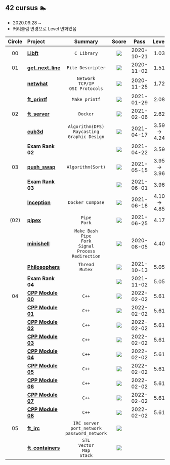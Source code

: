 ##  42 cursus 🏊 
- 2020.09.28 ~
- 커리큘럼 변경으로 Level 변화있음

| Circle | Project                                                      |  Summary  |                            Score                             |    Pass    |  Level   |
| :----: | :----------------------------------------------------------- | :--------: | :----------------------------------------------------------: | :--------: | :------: |
|   00   | [**Libft**](./libft/README.md)     |     `C Library`      | [![](https://badge42.herokuapp.com/api/project/yeslee/Libft)](#) | 2020-10-21 |   1.03   |
|   01   | [**get_next_line**](./get_next_line/README.md) |     `File Descripter`      | [![](https://badge42.herokuapp.com/api/project/yeslee/get_next_line)](#) | 2020-11-02 |   1.51   |
|        | [**netwhat**](./netwhat/README.md) |    `Network`<br>`TCP/IP`<br>`OSI Protocols`     | [![](https://badge42.herokuapp.com/api/project/yeslee/netwhat)](#) | 2020-11-25 |   1.72   |
|        | [**ft_printf**](./ft_printf/README.md) |     `Make printf`      | [![](https://badge42.herokuapp.com/api/project/yeslee/ft_printf)](#) | 2021-01-29 |   2.08   |
|   02   | [**ft_server**](./ft_server/README.md) |   `Docker`   | [![](https://badge42.herokuapp.com/api/project/yeslee/ft_server)](#) | 2021-02-06 |   2.62   |
|        | [**cub3d**](./cub3D/README.md)     |     `Algorithm(DFS)`<br>`Raycasting`<br>`Graphic Design`      | [![](https://badge42.herokuapp.com/api/project/yeslee/cub3d)](#) | 2021-04-17 |   3.59 → 4.24   |
|        | **Exam Rank 02** |          | [![](https://badge42.herokuapp.com/api/project/yeslee/Exam%20Rank%2002)](#) | 2021-04-22 |   3.59   |
|   03   | [**push_swap**](./push_swap/README.md)   |     `Algorithm(Sort)`     | [![](https://badge42.herokuapp.com/api/project/yeslee/push_swap)](#) | 2021-05-15 |   3.95 → 3.96   |
|        | **Exam Rank 03** |          | [![](https://badge42.herokuapp.com/api/project/yeslee/Exam%20Rank%2003)](#) | 2021-06-01 |   3.96   |
|        | [**Inception**](./inception/README.md)|     `Docker Compose`      | [![](https://badge42.herokuapp.com/api/project/yeslee/Inception)](#) | 2021-06-18 |   4.10 → 4.85   |
|  (02)  | [**pipex**](./pipex/README.md)|     `Pipe`<br>`Fork`     | [![](https://badge42.herokuapp.com/api/project/yeslee/pipex)](#) | 2021-06-25 |   4.17   |
|        | [**minishell**](https://github.com/yeslee-v/42_minishell) |     `Make Bash`<br>`Pipe`<br>`Fork`<br>`Signal`<br>`Process`<br>`Redirection`      | [![](https://badge42.herokuapp.com/api/project/yeslee/minishell)](#) | 2020-08-05 |   4.40   |
|        | [**Philosophers**](./philosopher/README.md) |     `Thread`<br>`Mutex`     | [![](https://badge42.herokuapp.com/api/project/yeslee/Philosophers)](#) | 2021-10-13 |   5.05   |
|        | **Exam Rank 04** |          | [![](https://badge42.herokuapp.com/api/project/yeslee/Exam%20Rank%2004)](#) | 2021-11-02 |   5.05   |
|   04   | [**CPP Module 00**](./cpp_module_00/README.md) |    `C++`     | [![](https://badge42.herokuapp.com/api/project/yeslee/CPP%20Module%2000)](#) | 2022-02-02 |   5.61   |
|        | [**CPP Module 01**](./cpp_module_01/README.md) |    `C++`     | [![](https://badge42.herokuapp.com/api/project/yeslee/CPP%20Module%2001)](#) | 2022-02-02 |   5.61   |
|        | [**CPP Module 02**](./cpp_module_02/README.md) |    `C++`     | [![](https://badge42.herokuapp.com/api/project/yeslee/CPP%20Module%2002)](#) | 2022-02-02 |   5.61   |
|        | [**CPP Module 03**](./cpp_module_03/README.md) |    `C++`     | [![](https://badge42.herokuapp.com/api/project/yeslee/CPP%20Module%2003)](#) | 2022-02-02 |   5.61   |
|        | [**CPP Module 04**](./cpp_module_04/README.md) |    `C++`     | [![](https://badge42.herokuapp.com/api/project/yeslee/CPP%20Module%2004)](#) | 2022-02-02 |   5.61   |
|        | [**CPP Module 05**](./cpp_module_05/README.md) |    `C++`     | [![](https://badge42.herokuapp.com/api/project/yeslee/CPP%20Module%2005)](#) | 2022-02-02 |   5.61   |
|        | [**CPP Module 06**](./cpp_module_06/README.md) |    `C++`     | [![](https://badge42.herokuapp.com/api/project/yeslee/CPP%20Module%2006)](#) | 2022-02-02 |   5.61   |
|        | [**CPP Module 07**](./cpp_module_07/README.md) |    `C++`     | [![](https://badge42.herokuapp.com/api/project/yeslee/CPP%20Module%2007)](#) | 2022-02-02 |   5.61   |
|        | [**CPP Module 08**](./cpp_module_08/README.md) |    `C++`     | [![](https://badge42.herokuapp.com/api/project/yeslee/CPP%20Module%2008)](#) | 2022-02-02 |   5.61   |
|   05   | [**ft_irc**](./ft_irc/README.md) |    `IRC server`<br>`port_network`<br>`password_network`    | [![](https://badge42.herokuapp.com/api/project/yeslee/ft_irc)](#) |          |          |
|        | [**ft_containers**](./ft_containers/README.md) |    `STL`<br>`Vector`<br>`Map`<br>`Stack`     | [![](https://badge42.herokuapp.com/api/project/yeslee/ft_containers)](#) |          |          |

